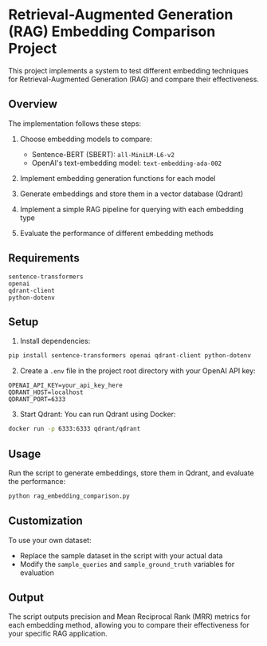 # Retrieval-Augmented Generation (RAG) Embedding Comparison Project

This project implements a system to test different embedding techniques for Retrieval-Augmented Generation (RAG) and compare their effectiveness.

## Overview

The implementation follows these steps:

1. Choose embedding models to compare:
   - Sentence-BERT (SBERT): `all-MiniLM-L6-v2`
   - OpenAI's text-embedding model: `text-embedding-ada-002`

2. Implement embedding generation functions for each model

3. Generate embeddings and store them in a vector database (Qdrant)

4. Implement a simple RAG pipeline for querying with each embedding type

5. Evaluate the performance of different embedding methods

## Requirements

```
sentence-transformers
openai
qdrant-client
python-dotenv
```

## Setup

1. Install dependencies:
```bash
pip install sentence-transformers openai qdrant-client python-dotenv
```

2. Create a `.env` file in the project root directory with your OpenAI API key:
```
OPENAI_API_KEY=your_api_key_here
QDRANT_HOST=localhost
QDRANT_PORT=6333
```

3. Start Qdrant:
You can run Qdrant using Docker:
```bash
docker run -p 6333:6333 qdrant/qdrant
```

## Usage

Run the script to generate embeddings, store them in Qdrant, and evaluate the performance:

```bash
python rag_embedding_comparison.py
```

## Customization

To use your own dataset:
- Replace the sample dataset in the script with your actual data
- Modify the `sample_queries` and `sample_ground_truth` variables for evaluation

## Output

The script outputs precision and Mean Reciprocal Rank (MRR) metrics for each embedding method, allowing you to compare their effectiveness for your specific RAG application.